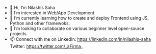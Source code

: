 - 👋 Hi, I’m Nilashis Saha
- 👀 I’m interested in Web/App Development. 
- 🌱 I’m currently learning how to create and deploy Frontend using JS, Python and other framewoks.
- 💞️ I’m looking to collaborate on various beginner level open-source projects.
- 📫 Connect with me on
LinkedIn:   https://linkedin.com/in/nilashis-saha
Twitter: https://twitter.com/_aFirma_ 

